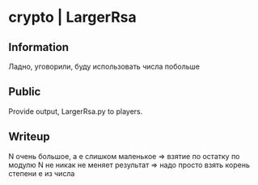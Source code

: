 # crypto | LargerRsa

## Information
Ладно, уговорили, буду использовать числа побольше

## Public
Provide output, LargerRsa.py to players.

## Writeup
N очень большое, а e слишком маленькое => взятие по остатку по модулю N не никак не меняет результат => надо просто взять корень степени e из числа 